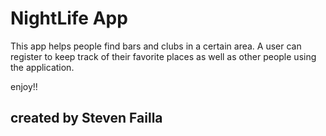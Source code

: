 # NightLife App

  This app helps people find bars and clubs in a certain area.  A user can register to keep track of their favorite places as well as other people using the application.

  enjoy!! 

## created by Steven Failla 